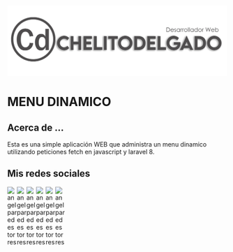 <img width="700" src="https://github.com/chelitodelgado/lotedeimagenes/blob/main/src/chelitodelgado.jpg?raw=true">

# MENU DINAMICO

## Acerca de ...
Esta es una simple aplicación WEB que administra un menu dinamico utilizando peticiones fetch en javascript y laravel 8.

## Mis redes sociales

<a href="https://chelitodelgado.github.io/angelparedes/">
  <img align="left" alt="angel paredes torres" width="22px" src="https://external-content.duckduckgo.com/iu/?u=http%3A%2F%2Fcdn.onlinewebfonts.com%2Fsvg%2Fimg_532695.png&f=1&nofb=1" />
</a>
<a href="https://www.linkedin.com/in/angel-paredes-torres/">
  <img align="left" alt="angel paredes torres" width="22px" src="https://cdn.jsdelivr.net/npm/simple-icons@v3/icons/linkedin.svg" />
</a>
<a href="https://github.com/chelitodelgado/">
  <img align="left" alt="angel paredes torres" width="22px" src="https://img.icons8.com/fluent/48/000000/github.png"/>
</a>
<a href="mailto:angelparedestorres.apt@gmail.com">
  <img align="left" alt="angel paredes torres" width="22px" src="https://img.icons8.com/fluent/48/000000/gmail.png"/>
</a>
<a href="https://www.facebook.com/chelo404">
  <img align="left" alt="angel paredes torres" width="22px" src="https://img.icons8.com/android/24/000000/facebook.png"/>
</a>
<a href="https://stackoverflow.com/users/13654084/angel-paredes">
  <img align="left" alt="angel paredes torres" width="22px" src="https://img.icons8.com/color/48/000000/stackoverflow.png"/>
</a>
